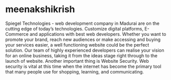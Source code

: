 # meenakshikrish
Spiegel Technologies - web development company in Madurai are on the cutting edge of today’s technologies. Customize digital platforms, E-Commerce and applications with best web developers. Whether you want to promote your brand, reach new audiences or make accessing and buying your services easier, a well functioning website could be the perfect solution. Our team of highly experienced developers can realise your vision for an online business, taking it from the ideas stage right through to the launch of website. Another important thing is Website Security. Web security is vital at this time when the internet has become the primary tool that many people use for shopping, learning, and communicating. 
